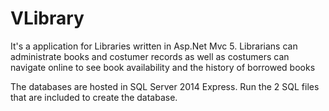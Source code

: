 # VLibrary
It's a application for Libraries written in Asp.Net Mvc 5. Librarians can administrate books and costumer records as well as costumers can navigate online to see book availability and the history of borrowed books

The databases are hosted in SQL Server 2014 Express. Run the 2 SQL files that are included to create the database.
